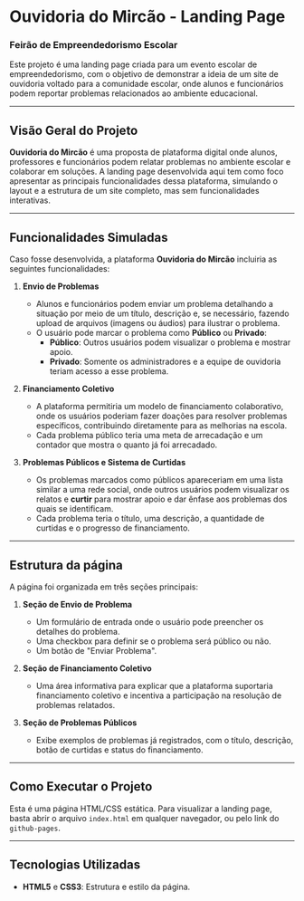 # Ouvidoria do Mircão - Landing Page

### Feirão de Empreendedorismo Escolar

Este projeto é uma landing page criada para um evento escolar de empreendedorismo, com o objetivo de demonstrar a ideia de um site de ouvidoria voltado para a comunidade escolar, onde alunos e funcionários podem reportar problemas relacionados ao ambiente educacional.

---

## Visão Geral do Projeto

**Ouvidoria do Mircão** é uma proposta de plataforma digital onde alunos, professores e funcionários podem relatar problemas no ambiente escolar e colaborar em soluções. A landing page desenvolvida aqui tem como foco apresentar as principais funcionalidades dessa plataforma, simulando o layout e a estrutura de um site completo, mas sem funcionalidades interativas.

---

## Funcionalidades Simuladas

Caso fosse desenvolvida, a plataforma **Ouvidoria do Mircão** incluiria as seguintes funcionalidades:

1. **Envio de Problemas**
   - Alunos e funcionários podem enviar um problema detalhando a situação por meio de um título, descrição e, se necessário, fazendo upload de arquivos (imagens ou áudios) para ilustrar o problema.
   - O usuário pode marcar o problema como **Público** ou **Privado**:
     - **Público**: Outros usuários podem visualizar o problema e mostrar apoio.
     - **Privado**: Somente os administradores e a equipe de ouvidoria teriam acesso a esse problema.

2. **Financiamento Coletivo**
   - A plataforma permitiria um modelo de financiamento colaborativo, onde os usuários poderiam fazer doações para resolver problemas específicos, contribuindo diretamente para as melhorias na escola.
   - Cada problema público teria uma meta de arrecadação e um contador que mostra o quanto já foi arrecadado.

3. **Problemas Públicos e Sistema de Curtidas**
   - Os problemas marcados como públicos apareceriam em uma lista similar a uma rede social, onde outros usuários podem visualizar os relatos e **curtir** para mostrar apoio e dar ênfase aos problemas dos quais se identificam.
   - Cada problema teria o título, uma descrição, a quantidade de curtidas e o progresso de financiamento.

---

## Estrutura da página

A página foi organizada em três seções principais:

1. **Seção de Envio de Problema**
   - Um formulário de entrada onde o usuário pode preencher os detalhes do problema.
   - Uma checkbox para definir se o problema será público ou não.
   - Um botão de "Enviar Problema".

2. **Seção de Financiamento Coletivo**
   - Uma área informativa para explicar que a plataforma suportaria financiamento coletivo e incentiva a participação na resolução de problemas relatados.

3. **Seção de Problemas Públicos**
   - Exibe exemplos de problemas já registrados, com o título, descrição, botão de curtidas e status do financiamento.

---

## Como Executar o Projeto

Esta é uma página HTML/CSS estática. Para visualizar a landing page, basta abrir o arquivo `index.html` em qualquer navegador, ou pelo link do `github-pages`.

---

## Tecnologias Utilizadas

- **HTML5** e **CSS3**: Estrutura e estilo da página.
